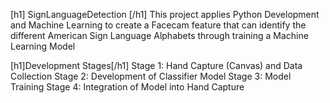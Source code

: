 [h1] SignLanguageDetection [/h1]
This project applies Python Development and Machine Learning to create a Facecam feature that can identify the different American Sign Language Alphabets through training a Machine Learning Model

[h1]Development Stages[/h1]
Stage 1: Hand Capture (Canvas) and Data Collection
Stage 2: Development of Classifier Model
Stage 3: Model Training
Stage 4: Integration of Model into Hand Capture


